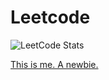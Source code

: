 # Leetcode
![LeetCode Stats](https://leetcard.jacoblin.cool/louisfghbvc?ext=contest)

[This is me. A newbie.](https://leetcode.com/louisfghbvc/)
